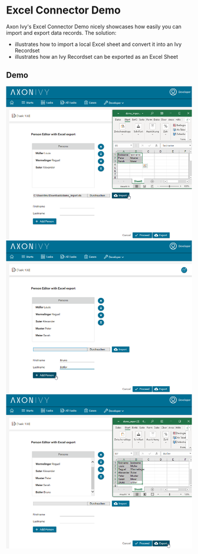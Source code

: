 # Excel Connector Demo
Axon Ivy's Excel Connector Demo nicely showcases how easily you can import and export data records. The solution:

- illustrates how to import a local Excel sheet and convert it into an Ivy Recordset
- illustrates how an Ivy Recordset can be exported as an Excel Sheet

## Demo

![Excel Connector Demo 1](screen1.png "Excel Connector Demo 1")
![Excel Connector Demo 2](screen2.png "Excel Connector Demo 2")
![Excel Connector Demo 3](screen3.png "Excel Connector Demo 3")